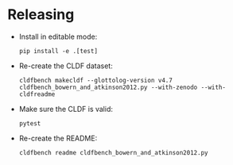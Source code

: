# Releasing

- Install in editable mode:
  ```shell
  pip install -e .[test]
  ```
- Re-create the CLDF dataset:
  ```shell
  cldfbench makecldf --glottolog-version v4.7 cldfbench_bowern_and_atkinson2012.py --with-zenodo --with-cldfreadme
  ```
- Make sure the CLDF is valid:
  ```shell
  pytest
  ```
- Re-create the README:
  ```shell
  cldfbench readme cldfbench_bowern_and_atkinson2012.py
  ```
